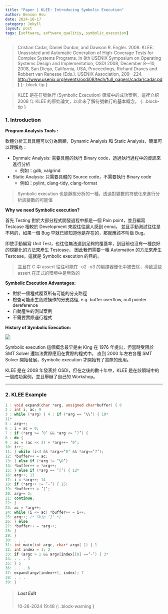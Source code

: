```yaml
---
title: "Paper | KLEE: Introducing Symbolic Execution"
author: Benson Hsu
date: 2024-10-17
category: Jekyll
layout: post
tags: [software, software_qualitiy, symbolic_execution]
---
```


> Cristian Cadar, Daniel Dunbar, and Dawson R. Engler. 2008. KLEE: Unassisted and Automatic Generation of High-Coverage Tests for Complex Systems Programs. In 8th USENIX Symposium on Operating Systems Design and Implementation, OSDI 2008, December 8--10, 2008, San Diego, California, USA, Proceedings, Richard Draves and Robbert van Renesse (Eds.). USENIX Association, 209--224. http://www.usenix.org/events/osdi08/tech/full_papers/cadar/cadar.pdf
{: .block-tip }

> KLEE 是在符號執行 (Symbolic Execution) 領域中的成功案例，這裡介紹 2008 年 KLEE 的原始論文，以此來了解符號執行的基本概念。
{: .block-tip }

### 1. Introduction

**Program Analysis Tools :**

軟體分析工具具體可以分為兩類，Dynamic Analysis 和 Static Analysis，簡單可以理解為：
-   Dynmaic Analysis: 需要具體的執行 Binary code，透過執行過程中的資訊來進行分析
    -   例如：gdb, valgrind
-   Static Analysis: 只需要具體的 Source code，不需要執行 Binary code
    -   例如：pylint, clang-tidy, clang-format

> Symbolic execution 也是靜態分析的一種，透過對變數的符號化來進行分析該變數的可能值

**Why we need Symbolic execution?**

首先 Testing 對於大部分程式開發過程中都是一個 Pain point，並且編寫 Testcase 相較於 Development 來說往往讓人感到 ennui。
並且手動測試往往是不夠的，如果一個 Bug 早就已經知道他是存在的，那就應該不叫做 Bug。

即使手動編寫 Unit Test，也往往無法達到足夠的覆蓋率，到目前也沒有一種良好的規範化的方法來產生 Testcase，
因此我們需要一種 Automation 的方法來產生 Testcase，這就是 Symbolic execution 的目的。

> 並且在 C 中 assert 往往可能在 -o2 -o3 的編譯器優化中被去除，導致這些 assert 在正式的環境中是無效的

**Symbolic Execution Advantages:**

-   對於一個程式覆蓋所有可能的分支路徑
-   檢查可能產生危險操作的分支路徑, e.g. buffer overflow, null pointer dereference
-   自動產生的測試案例
-   不需要實際運行程式

**History of Symbolic Execution:**

![](/image/2024/10-17-KLEE_symbolic_execution/1.png)

Symbolic execution 這個概念最早是由 King 在 1976 年提出，但當時受限於 SMT Solver 還無法實際應用在實際的程式中。
直到 2000 年左右各種 SMT Solver 開始發展，Symbolic execution 才開始有了實際的應用。

KLEE 是在 2008 年發表於 OSDI，但在之後的數十年中，KLEE 是在該領域中的一個成功案例，並且舉辦了自己的 Workshop。

---

### 2. KLEE Example

```c
1 : void expand(char *arg, unsigned char*buffer) { 8
2 : int i, ac; 9
3 : while (*arg) { 4 : if (*arg == ’\\’) { 10*
11*
5 : arg++;
6 : i = ac = 0;
7 : if (*arg >= ’0’ && *arg <= ’7’) {
8 : do {
9 : ac = (ac << 3) + *arg++− ’0’;
10: i++;
11: } while (i<4 && *arg>=’0’ && *arg<=’7’);
12: *buffer++ = ac;
13: } else if (*arg != ’\0’)
14: *buffer++ = *arg++;
15: } else if (*arg == ’[’) { 12*
16: arg++; 13
17: i = *arg++; 14
18: if (*arg++ != ’-’) { 15!
19: *buffer++ = ’[’;
20: arg−= 2;
21: continue;
22: }
23: ac = *arg++;
24: while (i <= ac) *buffer++ = i++;
25: arg++; /* Skip ’]’ */
26: } else
27: *buffer++ = *arg++;
28: }
29: }
30: . . .
31: int main(int argc, char* argv[ ]) { 1
32: int index = 1; 2
33: if (argc > 1 && argv[index][0] ==’-’) { 3*
34: . . . 4
35: } 5
36: . . . 6
37: expand(argv[index++], index); 7
38: . . .
39: }
```
    
> ##### Last Edit
> 10-26-2024 19:48
{: .block-warning }
